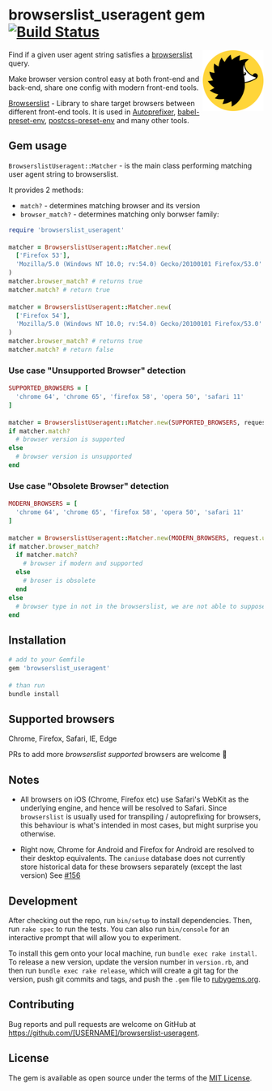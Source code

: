 # browserslist_useragent gem [![Build Status](https://travis-ci.org/dsalahutdinov/browserslist-useragent.svg?branch=master)](https://travis-ci.org/dsalahutdinov/browserslist-useragent)

<img align="right" width="120" height="120"
     src="https://github.com/browserslist/browserslist/blob/master/logo.svg" alt="Browserslist logo by Anton Lovchikov">

Find if a given user agent string satisfies a [browserslist](https://github.com/ai/browserslist) query.

Make browser version control easy at both front-end and back-end, share one config with modern front-end tools.

[Browserslist](https://github.com/ai/browserslist) - Library to share target browsers between different front-end tools.
It is used in
[Autoprefixer](https://github.com/postcss/autoprefixer),
[babel-preset-env](https://github.com/babel/babel/tree/master/packages/babel-preset-env),
[postcss-preset-env](https://github.com/jonathantneal/postcss-preset-env) and many other tools.


## Gem usage

`BrowserslistUseragent::Matcher` - is the main class performing matching user agent string to browserslist.

It provides 2 methods:
 - `match?` - determines matching browser and its version
 - `browser_match?` - determines matching only borwser family:

```ruby
require 'browserslist_useragent'

matcher = BrowserslistUseragent::Matcher.new(
  ['Firefox 53'],
  'Mozilla/5.0 (Windows NT 10.0; rv:54.0) Gecko/20100101 Firefox/53.0'
)
matcher.browser_match? # returns true
matcher.match? # return true

matcher = BrowserslistUseragent::Matcher.new(
  ['Firefox 54'],
  'Mozilla/5.0 (Windows NT 10.0; rv:54.0) Gecko/20100101 Firefox/53.0'
)
matcher.browser_match? # returns true
matcher.match? # return false
```

### Use case "Unsupported Browser" detection

```ruby
SUPPORTED_BROWSERS = [
  'chrome 64', 'chrome 65', 'firefox 58', 'opera 50', 'safari 11'
]

matcher = BrowserslistUseragent::Matcher.new(SUPPORTED_BROWSERS, request.user_agent)
if matcher.match?
  # browser version is supported
else
  # browser version is unsupported
end
```

### Use case "Obsolete Browser" detection

```ruby
MODERN_BROWSERS = [
  'chrome 64', 'chrome 65', 'firefox 58', 'opera 50', 'safari 11'
]

matcher = BrowserslistUseragent::Matcher.new(MODERN_BROWSERS, request.user_agent)
if matcher.browser_match?
  if matcher.match?
    # browser if modern and supported
  else
    # broser is obsolete
  end
else
  # browser type in not in the browserslist, we are not able to suppose it's version obsolete
end
```

## Installation

```ruby
# add to your Gemfile
gem 'browserslist_useragent'

# than run
bundle install
```

## Supported browsers

Chrome, Firefox, Safari, IE, Edge
 
PRs to add more _browserslist supported_ browsers are welcome 👋

## Notes
 - All browsers on iOS (Chrome, Firefox etc) use Safari's WebKit as the underlying engine, and hence will be resolved to Safari. Since `browserslist` is usually used for
  transpiling / autoprefixing for browsers, this behaviour is what's intended in most cases, but might surprise you otherwise.
  
 - Right now, Chrome for Android and Firefox for Android are resolved to their desktop equivalents. The `caniuse` database does not currently store historical data for these browsers separately (except the last version) See [#156](https://github.com/ai/browserslist/issues/156)

## Development

After checking out the repo, run `bin/setup` to install dependencies. Then, run `rake spec` to run the tests. You can also run `bin/console` for an interactive prompt that will allow you to experiment.

To install this gem onto your local machine, run `bundle exec rake install`. To release a new version, update the version number in `version.rb`, and then run `bundle exec rake release`, which will create a git tag for the version, push git commits and tags, and push the `.gem` file to [rubygems.org](https://rubygems.org).

## Contributing

Bug reports and pull requests are welcome on GitHub at https://github.com/[USERNAME]/browserslist-useragent.

## License

The gem is available as open source under the terms of the [MIT License](https://opensource.org/licenses/MIT).
